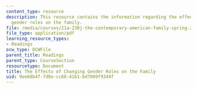 ```yaml
---
content_type: resource
description: This resource contains the information regarding the effects of changing
  gender roles on the family.
file: /media/courses/21a-230j-the-contemporary-american-family-spring-2004/9ee68b4f7d0ecc6841b1bd7009f9344f_MIT21A_230JS04_10jakon.pdf
file_type: application/pdf
learning_resource_types:
- Readings
ocw_type: OCWFile
parent_title: Readings
parent_type: CourseSection
resourcetype: Document
title: The Effects of Changing Gender Roles on the Family
uid: 9ee68b4f-7d0e-cc68-41b1-bd7009f9344f
---
```

